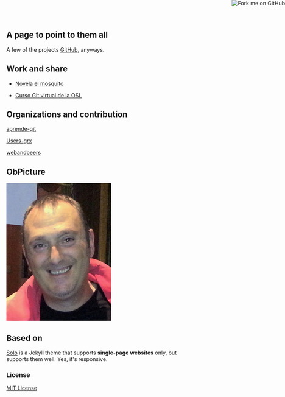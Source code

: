 ## A page to point to them all

A few of the projects [GitHub](https://github.com/Makova), anyways.

## Work and share

* [Novela el mosquito](https://github.com/Makova/mosquito)
 
* [Curso Git virtual de la OSL](https://github.com/oslugr/curso-git)

## Organizations and contribution

[aprende-git](https://github.com/aprende-git)

[Users-grx](https://github.com/github-users-grx)

[webandbeers](https://github.com/webandbeers)


## ObPicture

![Manu Cogolludo](makova.jpg)

## Based on

[Solo](http://chibicode.github.io/solo) is a Jekyll theme that supports **single-page websites** only, but supports them well. Yes, it's responsive.

### License

[MIT License](http://chibicode.mit-license.org/)

<a href="https://github.com/Makova/makova.github.io"><img style="position: absolute; top: 0; right: 0; border: 0;" src="https://s3.amazonaws.com/github/ribbons/forkme_right_darkblue_121621.png" alt="Fork me on GitHub"></a>
